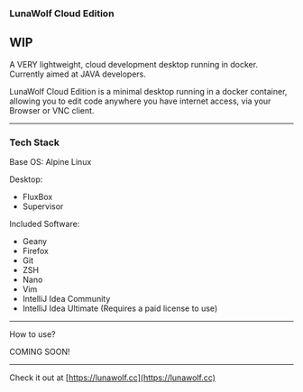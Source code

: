 ### LunaWolf Cloud Edition

## WIP

A VERY lightweight, cloud development desktop running in docker. Currently aimed at JAVA developers.

LunaWolf Cloud Edition is a minimal desktop running in a docker container, allowing you to edit code anywhere you have internet access, via your Browser or VNC client.


***

### Tech Stack

Base OS: Alpine Linux

Desktop:
* FluxBox
* Supervisor

Included Software:

* Geany
* Firefox
* Git
* ZSH
* Nano
* Vim
* IntelliJ Idea Community
* IntelliJ Idea Ultimate (Requires a paid license to use)

***

How to use?

COMING SOON!

***

Check it out at [https://lunawolf.cc](https://lunawolf.cc)
